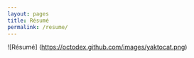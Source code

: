 ```yaml
---
layout: pages
title: Résumé
permalink: /resume/
---
```


![Résumé]
(https://octodex.github.com/images/yaktocat.png)
